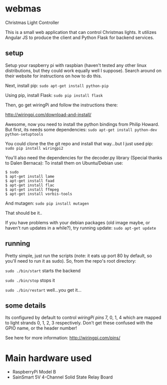 # webmas
Christmas Light Controller

This is a small web application that can control Christmas lights.  It utilizes Angular JS to produce the client and Python Flask for backend services.

## setup
Setup your raspberry pi with raspbian (haven't tested any other linux distributions, but they could work equally well I suppose). Search around on their website for instructions on how to do this.

Next, install pip:
`sudo apt-get install python-pip`

Using pip, install Flask: `sudo pip install flask`

Then, go get wiringPi and follow the instructions there:

http://wiringpi.com/download-and-install/

Awesome, now you need to install the python bindings from Philip Howard.  But first, its needs some dependencies:
`sudo apt-get install python-dev python-setuptools`

You could clone the the git repo and install that way...but I just used pip:
`sudo pip install wiringpi2`


You'll also need the dependencies for the decoder.py library (Special thanks to Dalen Bernaca):
To install them on Ubuntu/Debian use:
```
$ sudo
$ apt-get install lame
$ apt-get install faad
$ apt-get install flac
$ apt-get install ffmpeg
$ apt-get install vorbis-tools
```
And mutagen:
`sudo pip install mutagen`

That should be it..

If you have problems with your debian packages (old image maybe, or haven't run updates in a while?), try running update:
`sudo apt-get update`

## running

Pretty simple, just run the scripts (note: it eats up port 80 by default, so you'll need to run it as sudo).  So, from the repo's root directory:

`sudo ./bin/start` starts the backend

`sudo ./bin/stop` stops it

`sudo ./bin/restart` well...you get it...

## some details
Its configured by default to control *wiringPi pins* 7, 0, 1, 4 which are mapped to light strands 0, 1, 2, 3 respectively.  Don't get these confused with the GPIO name, or the header number!

See here for more information: http://wiringpi.com/pins/

# Main hardware used
- RaspberryPi Model B
- SainSmart 5V 4-Channel Solid State Relay Board 

